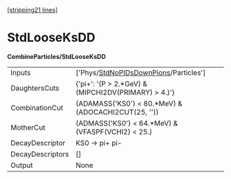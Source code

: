 [[stripping21 lines]](./stripping21-index)

# StdLooseKsDD

**CombineParticles/StdLooseKsDD**

|                  |                                                                                             |
|------------------|---------------------------------------------------------------------------------------------|
| Inputs           | ['Phys/[StdNoPIDsDownPions](./stripping21-commonparticles-stdnopidsdownpions)/Particles'] |
| DaughtersCuts    | {'pi+': '(P \> 2.\*GeV) & (MIPCHI2DV(PRIMARY) \> 4.)'}                                      |
| CombinationCut   | (ADAMASS('KS0') \< 80.\*MeV) & (ADOCACHI2CUT(25, ''))                                       |
| MotherCut        | (ADMASS('KS0') \< 64.\*MeV) & (VFASPF(VCHI2) \< 25.)                                        |
| DecayDescriptor  | KS0 -\> pi+ pi-                                                                             |
| DecayDescriptors | []                                                                                        |
| Output           | None                                                                                        |
